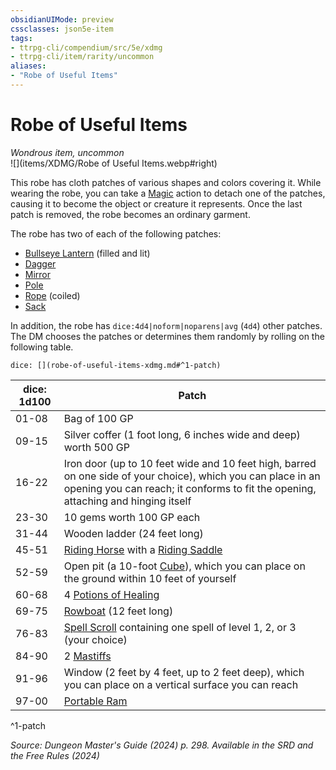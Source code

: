 ```yaml
---
obsidianUIMode: preview
cssclasses: json5e-item
tags:
- ttrpg-cli/compendium/src/5e/xdmg
- ttrpg-cli/item/rarity/uncommon
aliases: 
- "Robe of Useful Items"
---
```

# Robe of Useful Items
*Wondrous item, uncommon*  
![](items/XDMG/Robe of Useful Items.webp#right)


This robe has cloth patches of various shapes and colors covering it. While wearing the robe, you can take a [Magic](/3-Mechanics/CLI/actions.md#Magic) action to detach one of the patches, causing it to become the object or creature it represents. Once the last patch is removed, the robe becomes an ordinary garment.

The robe has two of each of the following patches:

- [Bullseye Lantern](/3-Mechanics/CLI/items/bullseye-lantern-xphb.md) (filled and lit)  
- [Dagger](/3-Mechanics/CLI/items/dagger-xphb.md)  
- [Mirror](/3-Mechanics/CLI/items/mirror-xphb.md)  
- [Pole](/3-Mechanics/CLI/items/pole-xphb.md)  
- [Rope](/3-Mechanics/CLI/items/rope-xphb.md) (coiled)  
- [Sack](/3-Mechanics/CLI/items/sack-xphb.md)  

In addition, the robe has `dice:4d4|noform|noparens|avg` (`4d4`) other patches. The DM chooses the patches or determines them randomly by rolling on the following table.

`dice: [](robe-of-useful-items-xdmg.md#^1-patch)`

| dice: 1d100 | Patch |
|-------------|-------|
| 01-08 | Bag of 100 GP |
| 09-15 | Silver coffer (1 foot long, 6 inches wide and deep) worth 500 GP |
| 16-22 | Iron door (up to 10 feet wide and 10 feet high, barred on one side of your choice), which you can place in an opening you can reach; it conforms to fit the opening, attaching and hinging itself |
| 23-30 | 10 gems worth 100 GP each |
| 31-44 | Wooden ladder (24 feet long) |
| 45-51 | [Riding Horse](/3-Mechanics/CLI/bestiary/beast/riding-horse-xmm.md) with a [Riding Saddle](/3-Mechanics/CLI/items/riding-saddle-xphb.md) |
| 52-59 | Open pit (a 10-foot [Cube](/3-Mechanics/CLI/variant-rules/cube-area-of-effect-xphb.md)), which you can place on the ground within 10 feet of yourself |
| 60-68 | 4 [Potions of Healing](/3-Mechanics/CLI/items/potion-of-healing-xdmg.md) |
| 69-75 | [Rowboat](/3-Mechanics/CLI/items/rowboat-xphb.md) (12 feet long) |
| 76-83 | [Spell Scroll](/3-Mechanics/CLI/items/spell-scroll-xdmg.md) containing one spell of level 1, 2, or 3 (your choice) |
| 84-90 | 2 [Mastiffs](/3-Mechanics/CLI/bestiary/beast/mastiff-xmm.md) |
| 91-96 | Window (2 feet by 4 feet, up to 2 feet deep), which you can place on a vertical surface you can reach |
| 97-00 | [Portable Ram](/3-Mechanics/CLI/items/portable-ram-xphb.md) |
^1-patch

*Source: Dungeon Master's Guide (2024) p. 298. Available in the <span title='Systems Reference Document (5.2)'>SRD</span> and the Free Rules (2024)*